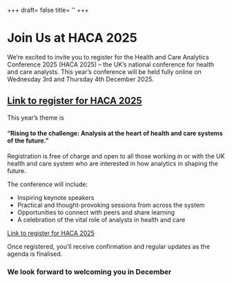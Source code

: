 +++
draft= false
title= ''
+++
<div class="alt-hero-banner">
  <div class="alt-hero-content">
    <h1>Join Us at HACA 2025</h1>
    <p>We’re excited to invite you to register for the Health and Care Analytics Conference 2025 (HACA 2025) – the UK’s national conference for health and care analysts. This year’s conference will be held fully online on Wednesday 3rd and Thursday 4th December 2025.</p>
  </div>
</div>

<h2><a href="https://www.smartsurvey.co.uk/s/CKC381/" target="_blank"> Link to register for HACA 2025</a></h2>


<p>This year’s theme is</p>

<h4>“Rising to the challenge: Analysis at the heart of health and care systems of the future.”</h4>

<p>Registration is free of charge and open to all those working in or with the UK health and care system who are interested in how analytics in shaping the future.</p>

<p>The conference will include:</p>

<ul>
  <li>Inspiring keynote speakers</li>
  <li>Practical and thought-provoking sessions from across the system</li>
  <li>Opportunities to connect with peers and share learning</li>
  <li>A celebration of the vital role of analysts in health and care</li>
</ul>

<p><a href="https://www.smartsurvey.co.uk/s/CKC381/" target="_blank"> Link to register for HACA 2025</a></p>

<p>Once registered, you’ll receive confirmation and regular updates as the agenda is finalised.</p>

<h3>We look forward to welcoming you in December</h3>